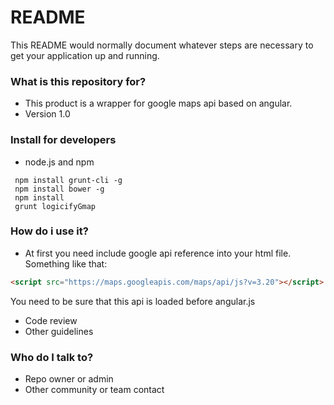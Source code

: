 # README #

This README would normally document whatever steps are necessary to get your application up and running.

### What is this repository for? ###

* This product is a wrapper for google maps api based on angular.
* Version 1.0

### Install for developers ###

* node.js and npm
```shell
 npm install grunt-cli -g
 npm install bower -g
 npm install
 grunt logicifyGmap
```
### How do i use it? ###
* At first you need include google api reference into your html file.
Something like that: 
```html
<script src="https://maps.googleapis.com/maps/api/js?v=3.20"></script>
```
You need to be sure that this api is loaded before angular.js
* Code review
* Other guidelines

### Who do I talk to? ###

* Repo owner or admin
* Other community or team contact
